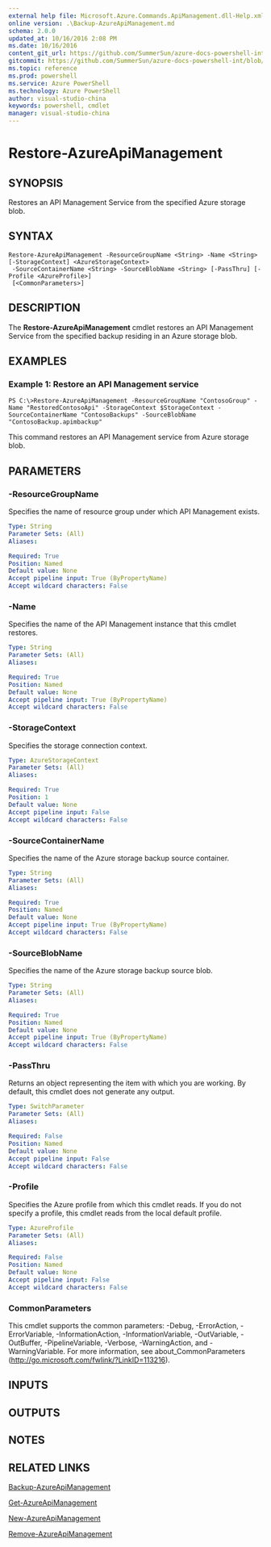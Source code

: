 ```yaml
---
external help file: Microsoft.Azure.Commands.ApiManagement.dll-Help.xml
online version: .\Backup-AzureApiManagement.md
schema: 2.0.0
updated_at: 10/16/2016 2:08 PM
ms.date: 10/16/2016
content_git_url: https://github.com/SummerSun/azure-docs-powershell-int/blob/master/azureps-cmdlets-docs/ResourceManager/AzureRM.ApiManagement/v0.9.8/CmdletMDs/Restore-AzureApiManagement.md
gitcommit: https://github.com/SummerSun/azure-docs-powershell-int/blob/b8ab4c5ddedf1f6903d087eea00c00708bb01286/azureps-cmdlets-docs/ResourceManager/AzureRM.ApiManagement/v0.9.8/CmdletMDs/Restore-AzureApiManagement.md
ms.topic: reference
ms.prod: powershell
ms.service: Azure PowerShell
ms.technology: Azure PowerShell
author: visual-studio-china
keywords: powershell, cmdlet
manager: visual-studio-china
---
```


# Restore-AzureApiManagement

## SYNOPSIS
Restores an API Management Service from the specified Azure storage blob.

## SYNTAX

```
Restore-AzureApiManagement -ResourceGroupName <String> -Name <String> [-StorageContext] <AzureStorageContext>
 -SourceContainerName <String> -SourceBlobName <String> [-PassThru] [-Profile <AzureProfile>]
 [<CommonParameters>]
```

## DESCRIPTION
The **Restore-AzureApiManagement** cmdlet restores an API Management Service from the specified backup residing in an Azure storage blob.

## EXAMPLES

### Example 1: Restore an API Management service
```
PS C:\>Restore-AzureApiManagement -ResourceGroupName "ContosoGroup" -Name "RestoredContosoApi" -StorageContext $StorageContext -SourceContainerName "ContosoBackups" -SourceBlobName "ContosoBackup.apimbackup"
```

This command restores an API Management service from Azure storage blob.

## PARAMETERS

### -ResourceGroupName
Specifies the name of resource group under which API Management exists.

```yaml
Type: String
Parameter Sets: (All)
Aliases: 

Required: True
Position: Named
Default value: None
Accept pipeline input: True (ByPropertyName)
Accept wildcard characters: False
```

### -Name
Specifies the name of the API Management instance that this cmdlet restores.

```yaml
Type: String
Parameter Sets: (All)
Aliases: 

Required: True
Position: Named
Default value: None
Accept pipeline input: True (ByPropertyName)
Accept wildcard characters: False
```

### -StorageContext
Specifies the storage connection context.

```yaml
Type: AzureStorageContext
Parameter Sets: (All)
Aliases: 

Required: True
Position: 1
Default value: None
Accept pipeline input: False
Accept wildcard characters: False
```

### -SourceContainerName
Specifies the name of the Azure storage backup source container.

```yaml
Type: String
Parameter Sets: (All)
Aliases: 

Required: True
Position: Named
Default value: None
Accept pipeline input: True (ByPropertyName)
Accept wildcard characters: False
```

### -SourceBlobName
Specifies the name of the Azure storage backup source blob.

```yaml
Type: String
Parameter Sets: (All)
Aliases: 

Required: True
Position: Named
Default value: None
Accept pipeline input: True (ByPropertyName)
Accept wildcard characters: False
```

### -PassThru
Returns an object representing the item with which you are working.
By default, this cmdlet does not generate any output.

```yaml
Type: SwitchParameter
Parameter Sets: (All)
Aliases: 

Required: False
Position: Named
Default value: None
Accept pipeline input: False
Accept wildcard characters: False
```

### -Profile
Specifies the Azure profile from which this cmdlet reads.
If you do not specify a profile, this cmdlet reads from the local default profile.

```yaml
Type: AzureProfile
Parameter Sets: (All)
Aliases: 

Required: False
Position: Named
Default value: None
Accept pipeline input: False
Accept wildcard characters: False
```

### CommonParameters
This cmdlet supports the common parameters: -Debug, -ErrorAction, -ErrorVariable, -InformationAction, -InformationVariable, -OutVariable, -OutBuffer, -PipelineVariable, -Verbose, -WarningAction, and -WarningVariable. For more information, see about_CommonParameters (http://go.microsoft.com/fwlink/?LinkID=113216).

## INPUTS

## OUTPUTS

## NOTES

## RELATED LINKS

[Backup-AzureApiManagement](.\Backup-AzureApiManagement.md)

[Get-AzureApiManagement](.\Get-AzureApiManagement.md)

[New-AzureApiManagement](.\New-AzureApiManagement.md)

[Remove-AzureApiManagement](.\Remove-AzureApiManagement.md)

